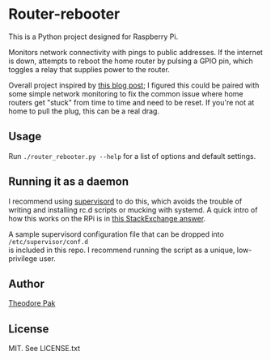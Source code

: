 # Router-rebooter

This is a Python project designed for Raspberry Pi.

Monitors network connectivity with pings to public addresses. If the internet is down,
attempts to reboot the home router by pulsing a GPIO pin, which toggles a relay that
supplies power to the router.

Overall project inspired by [this blog post](http://justinblaber.org/how-to-control-a-power-outlet-with-a-raspberry-pi/);
I figured this could be paired with some simple network monitoring to fix the common
issue where home routers get "stuck" from time to time and need to be reset. If you're
not at home to pull the plug, this can be a real drag.

## Usage

Run `./router_rebooter.py --help` for a list of options and default settings.

## Running it as a daemon

I recommend using [supervisord](http://supervisord.org/introduction.html) to do this, 
which avoids the trouble of writing and installing rc.d scripts or mucking with systemd.
A quick intro of how this works on the RPi is in
[this StackExchange answer](https://raspberrypi.stackexchange.com/a/96676).

A sample supervisord configuration file that can be dropped into `/etc/supervisor/conf.d`\
is included in this repo. I recommend running the script as a unique, low-privilege user.

## Author

[Theodore Pak](https://github.com/powerpak)

## License

MIT. See LICENSE.txt
